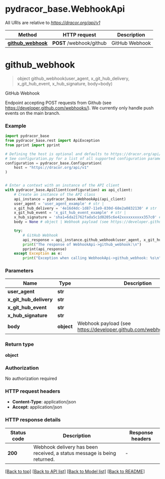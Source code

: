 # pydracor_base.WebhookApi

All URIs are relative to *https://dracor.org/api/v1*

Method | HTTP request | Description
------------- | ------------- | -------------
[**github_webhook**](WebhookApi.md#github_webhook) | **POST** /webhook/github | GitHub Webhook


# **github_webhook**
> object github_webhook(user_agent, x_git_hub_delivery, x_git_hub_event, x_hub_signature, body=body)

GitHub Webhook

Endpoint accepting POST requests from Github (see https://developer.github.com/webhooks/). We currently only handle push events on the main branch.

### Example


```python
import pydracor_base
from pydracor_base.rest import ApiException
from pprint import pprint

# Defining the host is optional and defaults to https://dracor.org/api/v1
# See configuration.py for a list of all supported configuration parameters.
configuration = pydracor_base.Configuration(
    host = "https://dracor.org/api/v1"
)


# Enter a context with an instance of the API client
with pydracor_base.ApiClient(configuration) as api_client:
    # Create an instance of the API class
    api_instance = pydracor_base.WebhookApi(api_client)
    user_agent = 'user_agent_example' # str | 
    x_git_hub_delivery = '4e16d4dc-1d87-11e9-830d-68e2a0832130' # str | 
    x_git_hub_event = 'x_git_hub_event_example' # str | 
    x_hub_signature = 'sha1=6da21762fada5c1d0205c6e42xxxxxxxxxx357c0' # str | 
    body = None # object | Webhook payload (see https://developer.github.com/webhooks/#payloads) (optional)

    try:
        # GitHub Webhook
        api_response = api_instance.github_webhook(user_agent, x_git_hub_delivery, x_git_hub_event, x_hub_signature, body=body)
        print("The response of WebhookApi->github_webhook:\n")
        pprint(api_response)
    except Exception as e:
        print("Exception when calling WebhookApi->github_webhook: %s\n" % e)
```



### Parameters


Name | Type | Description  | Notes
------------- | ------------- | ------------- | -------------
 **user_agent** | **str**|  | 
 **x_git_hub_delivery** | **str**|  | 
 **x_git_hub_event** | **str**|  | 
 **x_hub_signature** | **str**|  | 
 **body** | **object**| Webhook payload (see https://developer.github.com/webhooks/#payloads) | [optional] 

### Return type

**object**

### Authorization

No authorization required

### HTTP request headers

 - **Content-Type**: application/json
 - **Accept**: application/json

### HTTP response details

| Status code | Description | Response headers |
|-------------|-------------|------------------|
**200** | Webhook delivery has been received, a status message is being returned. |  -  |

[[Back to top]](#) [[Back to API list]](../README.md#documentation-for-api-endpoints) [[Back to Model list]](../README.md#documentation-for-models) [[Back to README]](../README.md)

